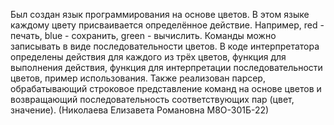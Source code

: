 Был создан язык программирования на основе цветов. В этом языке каждому цвету присваивается определённое действие. Например, red - печать, blue - сохранить, green - вычислить. Команды можно записывать в виде последовательности цветов. В коде интерпретатора определены действия для каждого из трёх цветов, функция для выполнения действия, функция для интерпретации последовательности цветов, пример использования. Также реализован парсер, обрабатывающий строковое представление команд на основе цветов и возвращающий последовательность соответствующих пар (цвет, значение). (Николаева Елизавета Романовна М8О-301Б-22)
